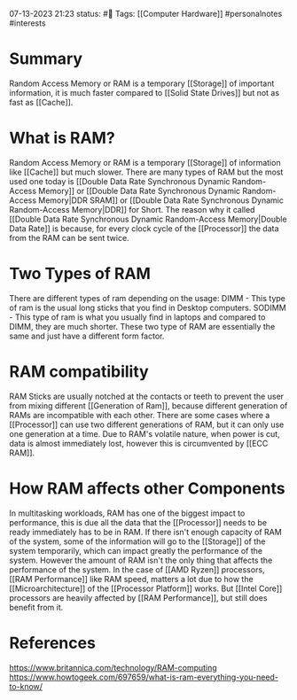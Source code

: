 07-13-2023 21:23
status: #📝 
Tags: [[Computer Hardware]] #personalnotes #interests 

# Summary 
Random Access Memory or RAM is a temporary [[Storage]] of important information, it is much faster compared to [[Solid State Drives]] but not as fast as [[Cache]].

# What is RAM? 
Random Access Memory or RAM is a temporary [[Storage]] of information like [[Cache]] but much slower. There are many types of RAM but the most used one today is [[Double Data Rate Synchronous Dynamic Random-Access Memory]] or [[Double Data Rate Synchronous Dynamic Random-Access Memory|DDR SRAM]] or [[Double Data Rate Synchronous Dynamic Random-Access Memory|DDR]] for Short. The reason why it called [[Double Data Rate Synchronous Dynamic Random-Access Memory|Double Data Rate]] is because, for every clock cycle of the [[Processor]] the data from the RAM can be sent twice.

# Two Types of RAM
There are different types of ram depending on the usage:
DIMM - This type of ram is the usual long sticks that you find in Desktop computers. 
SODIMM - This type of ram is what you usually find in laptops and compared to DIMM, they are much shorter.
These two type of RAM are essentially the same and just have a different form factor.

# RAM compatibility
RAM Sticks are usually notched at the contacts or teeth to prevent the user from mixing different [[Generation of Ram]], because different generation of RAMs are incompatible with each other. There are some cases where a [[Processor]] can use two different generations of RAM, but it can only use one generation at a time. Due to RAM's volatile nature, when power is cut, data is almost immediately lost, however this is circumvented by [[ECC RAM]]. 

# How RAM affects other Components
In multitasking workloads, RAM has one of the biggest impact to performance, this is due all the data that the [[Processor]] needs to be ready immediately has to be in RAM. If there isn't enough capacity of RAM of the system, some of the information will go to the [[Storage]] of the system temporarily, which can impact greatly the performance of the system. However the amount of RAM isn't the only thing that affects the performance of the system. In the case of [[AMD Ryzen]] processors, [[RAM Performance]] like RAM speed, matters a lot due to how the [[Microarchitecture]] of the [[Processor Platform]] works. But [[Intel Core]] processors are heavily affected by [[RAM Performance]], but still does benefit from it.

# References
https://www.britannica.com/technology/RAM-computing
https://www.howtogeek.com/697659/what-is-ram-everything-you-need-to-know/